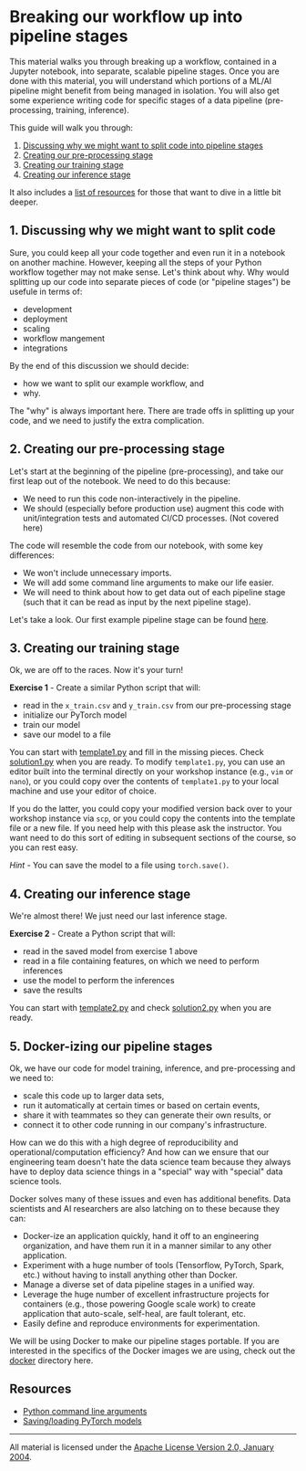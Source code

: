 # Breaking our workflow up into pipeline stages

This material walks you through breaking up a workflow, contained in a Jupyter notebook, into separate, scalable pipeline stages. Once you are done with this material, you will understand which portions of a ML/AI pipeline might benefit from being managed in isolation. You will also get some experience writing code for specific stages of a data pipeline (pre-processing, training, inference).

This guide will walk you through:

1. [Discussing why we might want to split code into pipeline stages](#1-discussing-why-we-might-want-to-split-code)
2. [Creating our pre-processing stage](#2-creating-our-pre-processing-stage)
3. [Creating our training stage](#3-creating-our-training-stage)
4. [Creating our inference stage](#4-creating-our-inference-stage)

It also includes a [list of resources](#resources) for those that want to dive in a little bit deeper.

## 1. Discussing why we might want to split code

Sure, you could keep all your code together and even run it in a notebook on another machine. However, keeping all the steps of your Python workflow together may not make sense. Let's think about why. Why would splitting up our code into separate pieces of code (or "pipeline stages") be usefule in terms of:

- development
- deployment
- scaling
- workflow mangement
- integrations

By the end of this discussion we should decide:

- how we want to split our example workflow, and
- why.

The "why" is always important here. There are trade offs in splitting up your code, and we need to justify the extra complication.

## 2. Creating our pre-processing stage

Let's start at the beginning of the pipeline (pre-processing), and take our first leap out of the notebook. We need to do this because:

- We need to run this code non-interactively in the pipeline.
- We should (especially before production use) augment this code with unit/integration tests and automated CI/CD processes. (Not covered here)

The code will resemble the code from our notebook, with some key differences:

- We won't include unnecessary imports.
- We will add some command line arguments to make our life easier.
- We will need to think about how to get data out of each pipeline stage (such that it can be read as input by the next pipeline stage).

Let's take a look. Our first example pipeline stage can be found [here](example1/example1.py).

## 3. Creating our training stage

Ok, we are off to the races. Now it's your turn! 

**Exercise 1** - Create a similar Python script that will:

- read in the `x_train.csv` and `y_train.csv` from our pre-processing stage
- initialize our PyTorch model
- train our model
- save our model to a file

You can start with [template1.py](exercise1/template1.py) and fill in the missing pieces. Check [solution1.py](exercise1/solution1.py) when you are ready. To modify `template1.py`, you can use an editor built into the terminal directly on your workshop instance (e.g., `vim` or `nano`), or you could copy over the contents of `template1.py` to your local machine and use your editor of choice. 

If you do the latter, you could copy your modified version back over to your workshop instance via `scp`, or you could copy the contents into the template file or a new file. If you need help with this please ask the instructor. You want need to do this sort of editing in subsequent sections of the course, so you can rest easy.

*Hint* - You can save the model to a file using `torch.save()`.

## 4. Creating our inference stage

We're almost there! We just need our last inference stage.

**Exercise 2** - Create a Python script that will:

- read in the saved model from exercise 1 above
- read in a file containing features, on which we need to perform inferences
- use the model to perform the inferences
- save the results

You can start with [template2.py](exercise2/template2.py) and check [solution2.py](exercise2/solution2.py) when you are ready.

## 5. Docker-izing our pipeline stages

Ok, we have our code for model training, inference, and pre-processing and we need to:

- scale this code up to larger data sets,
- run it automatically at certain times or based on certain events,
- share it with teammates so they can generate their own results, or
- connect it to other code running in our company's infrastructure.

How can we do this with a high degree of reproducibility and operational/computation efficiency? And how can we ensure that our engineering team doesn't hate the data science team because they always have to deploy data science things in a "special" way with "special" data science tools.

Docker solves many of these issues and even has additional benefits. Data scientists and AI researchers are also latching on to these because they can:

- Docker-ize an application quickly, hand it off to an engineering organization, and have them run it in a manner similar to any other application.
- Experiment with a huge number of tools (Tensorflow, PyTorch, Spark, etc.) without having to install anything other than Docker.
- Manage a diverse set of data pipeline stages in a unified way.
- Leverage the huge number of excellent infrastructure projects for containers (e.g., those powering Google scale work) to create application that auto-scale, self-heal, are fault tolerant, etc.
- Easily define and reproduce environments for experimentation.

We will be using Docker to make our pipeline stages portable. If you are interested in the specifics of the Docker images we are using, check out the [docker](docker) directory here.

## Resources

- [Python command line arguments](https://docs.python.org/3.3/library/argparse.html)
- [Saving/loading PyTorch models](http://pytorch.org/docs/0.3.1/notes/serialization.html#recommend-saving-models)

___
All material is licensed under the [Apache License Version 2.0, January 2004](http://www.apache.org/licenses/LICENSE-2.0).
